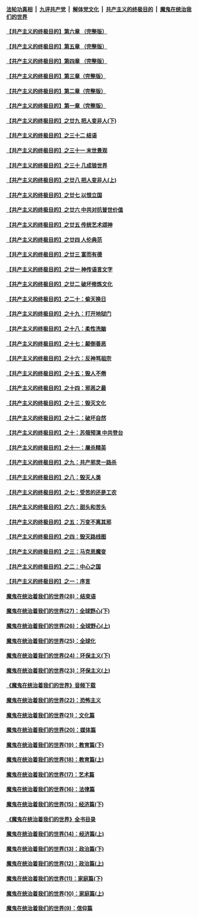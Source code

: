 ####  [法轮功真相](../../../../basic/blob/master/README.md?t=07172131) &nbsp;|&nbsp; [九评共产党](../../../../9ping.md/blob/master/README.md?t=07172131) &nbsp;|&nbsp; [解体党文化](../../../../jtdwh.md/blob/master/README.md?t=07172131)  &nbsp;|&nbsp; [共产主义的终极目的](../../../../gczydzjmd.md/blob/master/README.md?t=07172131) &nbsp;|&nbsp; [魔鬼在统治我们的世界](../../../../mgztzwmdsj.md/blob/master/README.md?t=07172131) 

#### [【共产主义的终极目的】第六章 （完整版）](../pages/nsc422/n11428913.md?t=07172131) 

#### [【共产主义的终极目的】第五章 （完整版）](../pages/nsc422/n11428912.md?t=07172131) 

#### [【共产主义的终极目的】第四章 （完整版）](../pages/nsc422/n11428907.md?t=07172131) 

#### [【共产主义的终极目的】第三章（完整版）](../pages/nsc422/n11428848.md?t=07172131) 

#### [【共产主义的终极目的】第二章（完整版）](../pages/nsc422/n11428831.md?t=07172131) 

#### [【共产主义的终极目的】第一章（完整版）](../pages/nsc422/n11417651.md?t=07172131) 

#### [【共产主义的终极目的】之廿九 把人变非人(下)](../pages/nsc422/n11344140.md?t=07172131) 

#### [【共产主义的终极目的】之三十二 结语](../pages/nsc422/n11360535.md?t=07172131) 

#### [【共产主义的终极目的】之三十一 末世景观](../pages/nsc422/n11351129.md?t=07172131) 

#### [【共产主义的终极目的】之三十 几成狼世界](../pages/nsc422/n11348280.md?t=07172131) 

#### [【共产主义的终极目的】之廿八 把人变非人(上)](../pages/nsc422/n11340492.md?t=07172131) 

#### [【共产主义的终极目的】之廿七 以恨立国](../pages/nsc422/n11336944.md?t=07172131) 

#### [【共产主义的终极目的】之廿六 中共对抗普世价值](../pages/nsc422/n11324785.md?t=07172131) 

#### [【共产主义的终极目的】之廿五 传统艺术颂神](../pages/nsc422/n11296396.md?t=07172131) 

#### [【共产主义的终极目的】之廿四 人伦典范](../pages/nsc422/n11296397.md?t=07172131) 

#### [【共产主义的终极目的】之廿三 富而有德](../pages/nsc422/n11283598.md?t=07172131) 

#### [【共产主义的终极目的】之廿一 神传语言文字](../pages/nsc422/n11263265.md?t=07172131) 

#### [【共产主义的终极目的】之廿二 破坏修炼文化](../pages/nsc422/n11245728.md?t=07172131) 

#### [【共产主义的终极目的】之二十：偷天换日](../pages/nsc422/n11238846.md?t=07172131) 

#### [【共产主义的终极目的】之十九：打开地狱门](../pages/nsc422/n11206376.md?t=07172131) 

#### [【共产主义的终极目的】之十八：柔性洗脑](../pages/nsc422/n11199994.md?t=07172131) 

#### [【共产主义的终极目的】之十七：颠倒善恶](../pages/nsc422/n11179782.md?t=07172131) 

#### [【共产主义的终极目的】之十六：反神骂祖宗](../pages/nsc422/n11166798.md?t=07172131) 

#### [【共产主义的终极目的】之十五：毁人不倦](../pages/nsc422/n11166792.md?t=07172131) 

#### [【共产主义的终极目的】之十四：邪恶之最](../pages/nsc422/n11150249.md?t=07172131) 

#### [【共产主义的终极目的】之十三：毁灭文化](../pages/nsc422/n11135227.md?t=07172131) 

#### [【共产主义的终极目的】之十二：破坏自然](../pages/nsc422/n11135214.md?t=07172131) 

#### [【共产主义的终极目的】之十：苏俄预演 中共登台](../pages/nsc422/n11118424.md?t=07172131) 

#### [【共产主义的终极目的】之十一：屠杀精英](../pages/nsc422/n11118442.md?t=07172131) 

#### [【共产主义的终极目的】之九：共产邪灵一路杀](../pages/nsc422/n11114139.md?t=07172131) 

#### [【共产主义的终极目的】之八：毁灭人类](../pages/nsc422/n11108503.md?t=07172131) 

#### [【共产主义的终极目的】之七：受苦的还是工农](../pages/nsc422/n11101809.md?t=07172131) 

#### [【共产主义的终极目的】之六：甜头和苦头](../pages/nsc422/n11096971.md?t=07172131) 

#### [【共产主义的终极目的】之五：万变不离其邪](../pages/nsc422/n11091285.md?t=07172131) 

#### [【共产主义的终极目的】之四：毁灭路线图](../pages/nsc422/n11086284.md?t=07172131) 

#### [【共产主义的终极目的】之三：马克思魔变](../pages/nsc422/n11061941.md?t=07172131) 

#### [【共产主义的终极目的】之二：中心之国](../pages/nsc422/n11047728.md?t=07172131) 

#### [【共产主义的终极目的】之一：序言](../pages/nsc422/n11086077.md?t=07172131) 

#### [魔鬼在统治着我们的世界(28)：结束语](../pages/nsc422/n10936246.md?t=07172131) 

#### [魔鬼在统治着我们的世界(27)：全球野心(下)](../pages/nsc422/n10928319.md?t=07172131) 

#### [魔鬼在统治着我们的世界(26)：全球野心(上)](../pages/nsc422/n10900318.md?t=07172131) 

#### [魔鬼在统治着我们的世界(25)：全球化](../pages/nsc422/n10788205.md?t=07172131) 

#### [魔鬼在统治着我们的世界(24)：环保主义(下)](../pages/nsc422/n10695307.md?t=07172131) 

#### [魔鬼在统治着我们的世界(23)：环保主义(上)](../pages/nsc422/n10688613.md?t=07172131) 

#### [《魔鬼在统治着我们的世界》音频下载](../pages/nsc422/n10635553.md?t=07172131) 

#### [魔鬼在统治着我们的世界(22)：恐怖主义](../pages/nsc422/n10614727.md?t=07172131) 

#### [魔鬼在统治着我们的世界(21)：文化篇](../pages/nsc422/n10597706.md?t=07172131) 

#### [魔鬼在统治着我们的世界(20)：媒体篇](../pages/nsc422/n10586579.md?t=07172131) 

#### [魔鬼在统治着我们的世界(19)：教育篇(下)](../pages/nsc422/n10564808.md?t=07172131) 

#### [魔鬼在统治着我们的世界(18)：教育篇(上)](../pages/nsc422/n10526970.md?t=07172131) 

#### [魔鬼在统治着我们的世界(17)：艺术篇](../pages/nsc422/n10499093.md?t=07172131) 

#### [魔鬼在统治着我们的世界(16)：法律篇](../pages/nsc422/n10485969.md?t=07172131) 

#### [魔鬼在统治着我们的世界(15)：经济篇(下)](../pages/nsc422/n10469975.md?t=07172131) 

#### [《魔鬼在统治着我们的世界》全书目录](../pages/nsc422/n10464261.md?t=07172131) 

#### [魔鬼在统治着我们的世界(14)：经济篇(上)](../pages/nsc422/n10457370.md?t=07172131) 

#### [魔鬼在统治着我们的世界(13)：政治篇(下)](../pages/nsc422/n10448270.md?t=07172131) 

#### [魔鬼在统治着我们的世界(12)：政治篇(上)](../pages/nsc422/n10444576.md?t=07172131) 

#### [魔鬼在统治着我们的世界(11)：家庭篇(下)](../pages/nsc422/n10440961.md?t=07172131) 

#### [魔鬼在统治着我们的世界(10)：家庭篇(上)](../pages/nsc422/n10435448.md?t=07172131) 

#### [魔鬼在统治着我们的世界(9)：信仰篇](../pages/nsc422/n10432159.md?t=07172131) 

